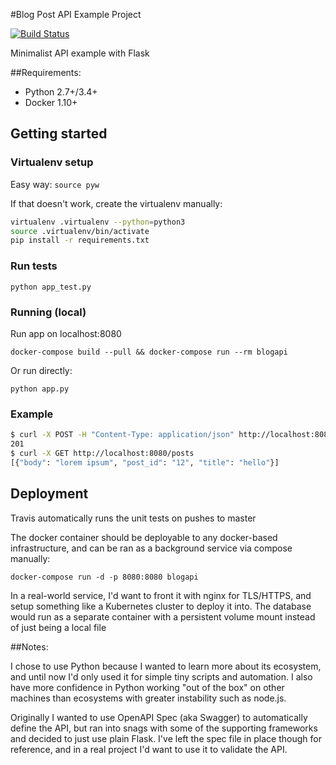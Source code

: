 #Blog Post API Example Project

[![Build Status](https://travis-ci.org/stormbeta/blogapi-example.svg?branch=master)](https://travis-ci.org/stormbeta/blogapi-example)

Minimalist API example with Flask

##Requirements:

* Python 2.7+/3.4+
* Docker 1.10+

## Getting started

### Virtualenv setup

Easy way: `source pyw`

If that doesn't work, create the virtualenv manually:

```bash
virtualenv .virtualenv --python=python3
source .virtualenv/bin/activate
pip install -r requirements.txt
```

### Run tests

`python app_test.py`

### Running (local)

Run app on localhost:8080

`docker-compose build --pull && docker-compose run --rm blogapi`

Or run directly:

`python app.py`

### Example

```bash
$ curl -X POST -H "Content-Type: application/json" http://localhost:8080/post -d '{"post_id": "12", "title": "hello", "body": "lorem ipsum"}' -w '%{http_code}'
201
$ curl -X GET http://localhost:8080/posts
[{"body": "lorem ipsum", "post_id": "12", "title": "hello"}]
```

## Deployment

Travis automatically runs the unit tests on pushes to master

The docker container should be deployable to any docker-based infrastructure, and can be ran as a background service via compose manually:

`docker-compose run -d -p 8080:8080 blogapi`

In a real-world service, I'd want to front it with nginx for TLS/HTTPS, and
setup something like a Kubernetes cluster to deploy it into. The database
would run as a separate container with a persistent volume mount instead of
just being a local file

##Notes:

I chose to use Python because I wanted to learn more about its ecosystem,
and until now I'd only used it for simple tiny scripts and automation. I
also have more confidence in Python working "out of the box" on other machines
than ecosystems with greater instability such as node.js.

Originally I wanted to use OpenAPI Spec (aka Swagger) to automatically define the API, but
ran into snags with some of the supporting frameworks and decided to just use plain Flask.
I've left the spec file in place though for reference, and in a real project I'd want to use
it to validate the API.
